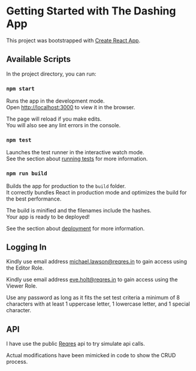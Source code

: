# Getting Started with The Dashing App

This project was bootstrapped with [Create React App](https://github.com/facebook/create-react-app).

## Available Scripts

In the project directory, you can run:

### `npm start`

Runs the app in the development mode.\
Open [http://localhost:3000](http://localhost:3000) to view it in the browser.

The page will reload if you make edits.\
You will also see any lint errors in the console.

### `npm test`

Launches the test runner in the interactive watch mode.\
See the section about [running tests](https://facebook.github.io/create-react-app/docs/running-tests) for more information.

### `npm run build`

Builds the app for production to the `build` folder.\
It correctly bundles React in production mode and optimizes the build for the best performance.

The build is minified and the filenames include the hashes.\
Your app is ready to be deployed!

See the section about [deployment](https://facebook.github.io/create-react-app/docs/deployment) for more information.

## Logging In

Kindly use email address michael.lawson@reqres.in to gain access using the Editor Role.

Kindly use email address eve.holt@reqres.in to gain access using the Viewer Role.

Use any password as long as it fits the set test criteria a minimum of 8 characters with at least 1
uppercase letter, 1 lowercase letter, and 1 special character.

## API 
I have use the public [Reqres](https://reqres.in/) api to try simulate api calls.

Actual modifications have been mimicked in code to show the CRUD process.


